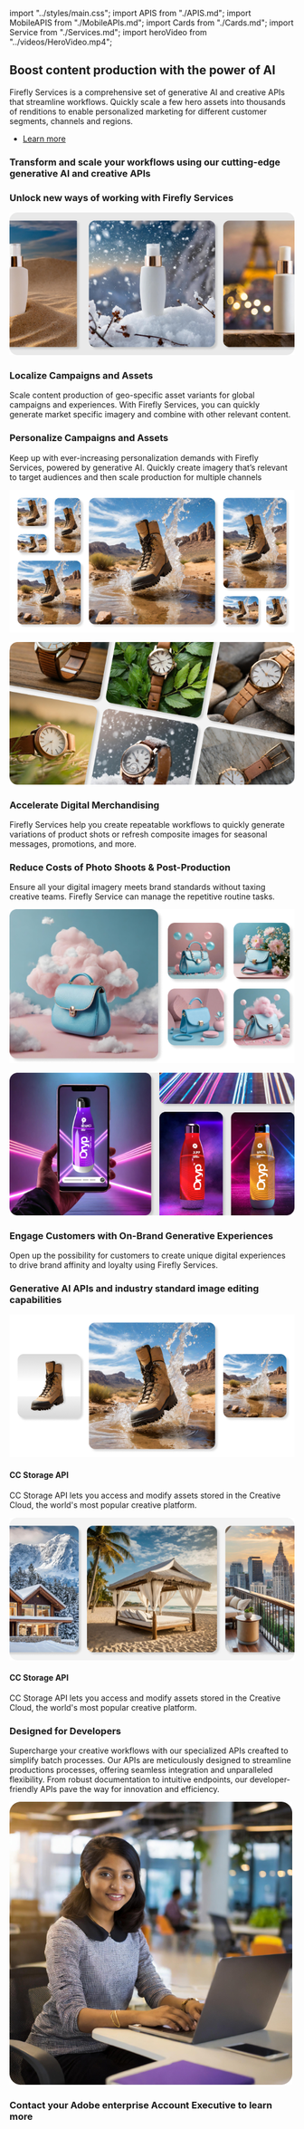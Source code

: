 import "../styles/main.css";
import APIS from "./APIS.md";
import MobileAPIS from "./MobileAPIs.md";
import Cards from "./Cards.md";
import Service from "./Services.md";
import heroVideo from "../videos/HeroVideo.mp4";

<Hero slots="heading, text, buttons" variant="halfwidth" videoUrl={heroVideo} className="fireflyService-hero" />

## Boost content production with the power of AI

Firefly Services is a comprehensive set of generative AI and creative APIs that streamline workflows.  Quickly scale a few hero assets into thousands of renditions to enable personalized marketing for different customer segments, channels and regions.

- [Learn more](https://developer-stage.adobe.com/firefly-services/docs)

<TextBlock slots="heading" className="fireflyAnnouncement" theme="light"/>

### Transform and scale your workflows using our cutting-edge generative AI and creative APIs

<WrapperComponent slots="content" repeat="1" theme="light" className="cardsWrapper" />

<Cards />

<TextBlock slots="heading" className="fireflyAnnouncement creative-cloud-apiWays" theme="lightest"/>

### Unlock new ways of working with Firefly Services

<TextBlock slots="image, heading, text" className="campaigns" />

![Localize Campaigns and Assets](../images/UseCase1_new.png)

### Localize Campaigns and Assets

Scale content production of geo-specific asset variants for global campaigns and experiences. With Firefly Services, you can quickly generate market specific imagery and combine with other relevant content.
  
<TextBlock slots="heading, text , image" className="campaigns" />

### Personalize Campaigns and Assets

Keep up with ever-increasing personalization demands with Firefly Services, powered by generative AI. Quickly create imagery that’s relevant to target audiences and then scale production for multiple channels

![Personalize Campaigns & Assets](../images/UseCase2_new.png)

<TextBlock slots="image, heading, text" className="campaigns" />

![Accelerate Digital Merchandising](../images/UseCase3.png)

### Accelerate Digital Merchandising

Firefly Services help you create repeatable workflows to quickly generate variations of product shots or refresh composite images for seasonal messages, promotions, and more.

<TextBlock slots="heading, text , image" className="campaigns" />

### Reduce Costs of Photo Shoots & Post-Production

Ensure all your digital imagery meets brand standards without taxing creative teams.  Firefly Service can manage the repetitive routine tasks.

![Reduce Cost of Photo Shoots](../images/UseCase4_new.png)

<TextBlock slots="image, heading, text" className="campaigns last_campaigns" />

![Engage Customers with On-Brand Generative Experiences](../images/UseCase5_final.png)

### Engage Customers with On-Brand Generative Experiences

Open up the possibility for customers to create unique digital experiences to drive brand affinity and loyalty using Firefly Services.

<TextBlock slots="heading" className="fireflyAnnouncement" theme="light"/>

### Generative AI APIs and industry standard image editing capabilities

<WrapperComponent slots="content" repeat="1" theme="light" className="wrapperForDisplayListItems" />

<APIS />

<WrapperComponent slots="content" repeat="1" theme="light" className="mobileWrapper" />

<MobileAPIS />

<WrapperComponent slots="content" repeat="1" theme="lightest" className="miniproductListWrapper" />

<Service />

<Carousel slots="image, heading, text" repeat="2"  theme="light" className="carousel"  />

![Resource 3](../images/UseCase2.png)

#### CC Storage API

CC Storage API lets you access and modify assets stored in the Creative Cloud, the world's most popular creative platform.

![Resource 3](../images/UseCase1.png)

#### CC Storage API

CC Storage API lets you access and modify assets stored in the Creative Cloud, the world's most popular creative platform.

<TextBlock slots="heading, text , image" className="designedForDevlopers" />

### Designed for Developers

Supercharge your creative workflows with our specialized APIs creafted to simplify batch processes. Our APIs are meticulously designed to streamline productions processes, offering seamless integration and unparalleled flexibility. From robust documentation to intuitive endpoints, our developer-friendly APIs pave the way for innovation and efficiency.

![Screenshot 1](../images/DesignedForDevelopers_image.png)

<TextBlock slots="heading" className="fireflyAnnouncement contactUs" theme="light"/>

### Contact your Adobe enterprise Account Executive to learn more
